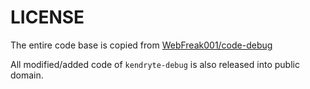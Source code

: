 # LICENSE
The entire code base is copied from [WebFreak001/code-debug](https://github.com/WebFreak001/code-debug)

All modified/added code of `kendryte-debug` is also released into public domain.
